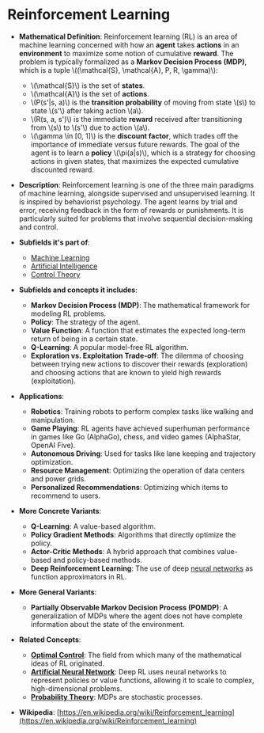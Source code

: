 # Reinforcement Learning

- **Mathematical Definition**: Reinforcement learning (RL) is an area of machine learning concerned with how an **agent** takes **actions** in an **environment** to maximize some notion of cumulative **reward**. The problem is typically formalized as a **Markov Decision Process (MDP)**, which is a tuple \\((\mathcal{S}, \mathcal{A}, P, R, \gamma)\\):
    - \\(\mathcal{S}\\) is the set of **states**.
    - \\(\mathcal{A}\\) is the set of **actions**.
    - \\(P(s'|s, a)\\) is the **transition probability** of moving from state \\(s\\) to state \\(s'\\) after taking action \\(a\\).
    - \\(R(s, a, s')\\) is the immediate **reward** received after transitioning from \\(s\\) to \\(s'\\) due to action \\(a\\).
    - \\(\gamma \in [0, 1]\\) is the **discount factor**, which trades off the importance of immediate versus future rewards.
The goal of the agent is to learn a **policy** \\(\pi(a|s)\\), which is a strategy for choosing actions in given states, that maximizes the expected cumulative discounted reward.

- **Description**: Reinforcement learning is one of the three main paradigms of machine learning, alongside supervised and unsupervised learning. It is inspired by behaviorist psychology. The agent learns by trial and error, receiving feedback in the form of rewards or punishments. It is particularly suited for problems that involve sequential decision-making and control.

- **Subfields it's part of**:
    - [Machine Learning](https://en.wikipedia.org/wiki/Machine_learning)
    - [Artificial Intelligence](https://en.wikipedia.org/wiki/Artificial_intelligence)
    - [Control Theory](https://en.wikipedia.org/wiki/Control_theory)

- **Subfields and concepts it includes**:
    - **Markov Decision Process (MDP)**: The mathematical framework for modeling RL problems.
    - **Policy**: The strategy of the agent.
    - **Value Function**: A function that estimates the expected long-term return of being in a certain state.
    - **Q-Learning**: A popular model-free RL algorithm.
    - **Exploration vs. Exploitation Trade-off**: The dilemma of choosing between trying new actions to discover their rewards (exploration) and choosing actions that are known to yield high rewards (exploitation).

- **Applications**:
    - **Robotics**: Training robots to perform complex tasks like walking and manipulation.
    - **Game Playing**: RL agents have achieved superhuman performance in games like Go (AlphaGo), chess, and video games (AlphaStar, OpenAI Five).
    - **Autonomous Driving**: Used for tasks like lane keeping and trajectory optimization.
    - **Resource Management**: Optimizing the operation of data centers and power grids.
    - **Personalized Recommendations**: Optimizing which items to recommend to users.

- **More Concrete Variants**:
    - **Q-Learning**: A value-based algorithm.
    - **Policy Gradient Methods**: Algorithms that directly optimize the policy.
    - **Actor-Critic Methods**: A hybrid approach that combines value-based and policy-based methods.
    - **Deep Reinforcement Learning**: The use of deep [neural networks](../machine_learning/artificial_neural_network.md) as function approximators in RL.

- **More General Variants**:
    - **Partially Observable Markov Decision Process (POMDP)**: A generalization of MDPs where the agent does not have complete information about the state of the environment.

- **Related Concepts**:
    - **[Optimal Control](../control_theory/optimal_control.md)**: The field from which many of the mathematical ideas of RL originated.
    - **[Artificial Neural Network](../machine_learning/artificial_neural_network.md)**: Deep RL uses neural networks to represent policies or value functions, allowing it to scale to complex, high-dimensional problems.
    - **[Probability Theory](../../applied_mathematics/probability_theory/probability_space.md)**: MDPs are stochastic processes.

- **Wikipedia**: [https://en.wikipedia.org/wiki/Reinforcement_learning](https://en.wikipedia.org/wiki/Reinforcement_learning)

